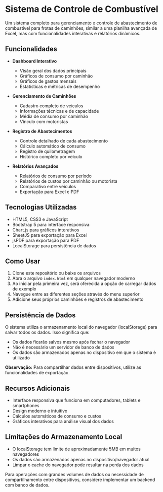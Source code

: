 # Sistema de Controle de Combustível

Um sistema completo para gerenciamento e controle de abastecimento de combustível para frotas de caminhões, similar a uma planilha avançada de Excel, mas com funcionalidades interativas e relatórios dinâmicos.

## Funcionalidades

- **Dashboard Interativo**
  - Visão geral dos dados principais
  - Gráficos de consumo por caminhão
  - Gráficos de gastos mensais
  - Estatísticas e métricas de desempenho

- **Gerenciamento de Caminhões**
  - Cadastro completo de veículos
  - Informações técnicas e de capacidade
  - Média de consumo por caminhão
  - Vínculo com motoristas

- **Registro de Abastecimentos**
  - Controle detalhado de cada abastecimento
  - Cálculo automático de consumo
  - Registro de quilometragem
  - Histórico completo por veículo

- **Relatórios Avançados**
  - Relatórios de consumo por período
  - Relatórios de custos por caminhão ou motorista
  - Comparativo entre veículos
  - Exportação para Excel e PDF

## Tecnologias Utilizadas

- HTML5, CSS3 e JavaScript
- Bootstrap 5 para interface responsiva
- Chart.js para gráficos interativos
- SheetJS para exportação para Excel
- jsPDF para exportação para PDF
- LocalStorage para persistência de dados

## Como Usar

1. Clone este repositório ou baixe os arquivos
2. Abra o arquivo `index.html` em qualquer navegador moderno
3. Ao iniciar pela primeira vez, será oferecida a opção de carregar dados de exemplo
4. Navegue entre as diferentes seções através do menu superior
5. Adicione seus próprios caminhões e registros de abastecimento

## Persistência de Dados

O sistema utiliza o armazenamento local do navegador (localStorage) para salvar todos os dados. Isso significa que:

- Os dados ficarão salvos mesmo após fechar o navegador
- Não é necessário um servidor de banco de dados
- Os dados são armazenados apenas no dispositivo em que o sistema é utilizado

**Observação:** Para compartilhar dados entre dispositivos, utilize as funcionalidades de exportação.

## Recursos Adicionais

- Interface responsiva que funciona em computadores, tablets e smartphones
- Design moderno e intuitivo
- Cálculos automáticos de consumo e custos
- Gráficos interativos para análise visual dos dados

## Limitações do Armazenamento Local

- O localStorage tem limite de aproximadamente 5MB em muitos navegadores
- Os dados são armazenados apenas no dispositivo/navegador atual
- Limpar o cache do navegador pode resultar na perda dos dados

Para operações com grandes volumes de dados ou necessidade de compartilhamento entre dispositivos, considere implementar um backend com banco de dados.
